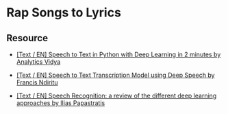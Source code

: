 # Rap Songs to Lyrics

## Resource

- [[Text / EN] Speech to Text in Python with Deep Learning in 2 minutes by Analytics Vidya](https://www.analyticsvidhya.com/blog/2021/09/ok-google-speech-to-text-in-python-with-deep-learning-in-2-minutes)

- [[Text / EN] Speech to Text Transcription Model using Deep Speech by Francis Ndiritu](https://www.section.io/engineering-education/speech-to-text-transcription-model-using-deep-speech)

- [[Text / EN] Speech Recognition: a review of the different deep learning approaches by Ilias Papastratis](https://theaisummer.com/speech-recognition)
